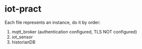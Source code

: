 # iot-pract

Each file represents an instance, do it by order:
1) mqtt_broker (authentication configured, TLS NOT configured)
2) iot_sensor
3) historianDB 
